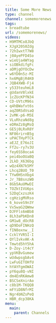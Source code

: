 ```yaml
---
title: Some More News
type: channel
channel: somemorenews
tags:
- breadtube
url: /somemorenews/
videos:
- H9MTMCo8JbQ
- XJgX20S0Zdg
- 72hIwxtT7W8
- j0AyePFD4So
- wieUja4WYag
- siOBkdifgFc
- aDMjgOYOcDw
- w6YD0n5z-MI
- hx6MgBjR4K0
- JQB4XWB-Fj4
- y533teuhmL8
- gUdanV8lxkE
- 1cZUcKPfN34
- CD-UVtcM96s
- q4hBWafxt6s
- aqZ0RSdVsaQ
- 2vMK-p6-M5E
- VLuRhzaNd8g
- eDRmZz8gMsQ
- GE5j0LRxR8Y
- NF86rirnB5g
- uPACTHyPTCk
- aEJZ_E76oJI
- Ff2u-ry7v3U
- fey6SS0oca4
- pei4boOUaBQ
- 2LkD_X636bg
- wQz4XN7k5MY
- Lhcq2BUO_T0
- TYw0HSnXbg4
- Jr_7B8snzW0
- 8Gb5AuUMwDI
- TOZktIVU6ps
- S2DqCxzszK4
- cgHzigMVRso
- 6_koveS9n3Y
- Vx5waG2QWmw
- DJFFls6mBb8
- 8Lh3aPbKDn8
- GM1w8_dOcR8
- qD9DoFINHzQ
- fIN8oxnw__I
- CcklYVR5I-I
- QYlIvkvAK-A
- Tmwtd5hY5hA
- D-Zoy-it4cY
- ypVKBvGumew
- wUdwpsgbAv4
- LwFuGITOHfU
- hYAYFgmOWAI
- pY6qu8Q-vNI
- dm4EnRKAmw8
- BSCSeXnirAo
- c8b1M-TKQQ8
- mFYiD8NfrMI
- Ngr4bNZsPeQ
- HBR_dcp38KA
menu:
  main:
    parent: Channels
---
```

